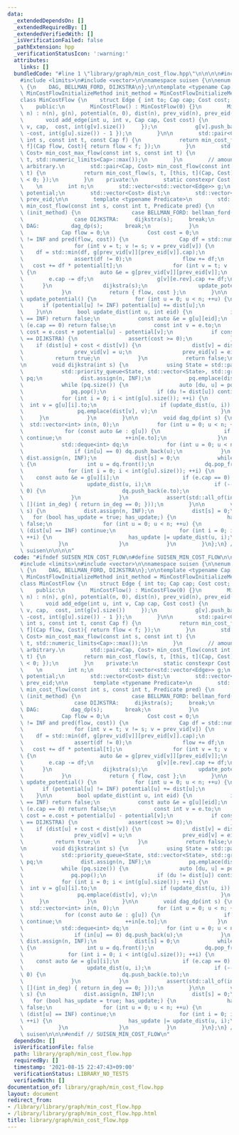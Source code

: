 ```yaml
---
data:
  _extendedDependsOn: []
  _extendedRequiredBy: []
  _extendedVerifiedWith: []
  _isVerificationFailed: false
  _pathExtension: hpp
  _verificationStatusIcon: ':warning:'
  attributes:
    links: []
  bundledCode: "#line 1 \"library/graph/min_cost_flow.hpp\"\n\n\n\n#include <cassert>\n\
    #include <limits>\n#include <vector>\n\nnamespace suisen {\n\nenum MinCostFlowInitializeMethod\
    \ {\n    DAG, BELLMAN_FORD, DIJKSTRA\n};\n\ntemplate <typename Cap, typename Cost,\
    \ MinCostFlowInitializeMethod init_method = MinCostFlowInitializeMethod::BELLMAN_FORD>\n\
    class MinCostFlow {\n    struct Edge { int to; Cap cap; Cost cost; int rev; };\n\
    \    public:\n        MinCostFlow() : MinCostFlow(0) {}\n        MinCostFlow(int\
    \ n) : n(n), g(n), potential(n, 0), dist(n), prev_vid(n), prev_eid(n) {}\n\n \
    \       void add_edge(int u, int v, Cap cap, Cost cost) {\n            g[u].push_back({\
    \ v, cap,  cost, int(g[v].size())     });\n            g[v].push_back({ u,   0,\
    \ -cost, int(g[u].size()) - 1 });\n        }\n\n        std::pair<Cap, Cost> min_cost_max_flow(const\
    \ int s, const int t, const Cap f) {\n            return min_cost_flow(s, t, [this,\
    \ f](Cap flow, Cost){ return flow < f; });\n        }\n        std::pair<Cap,\
    \ Cost> min_cost_max_flow(const int s, const int t) {\n            return min_cost_max_flow(s,\
    \ t, std::numeric_limits<Cap>::max());\n        }\n        // amount of flow is\
    \ arbitrary.\n        std::pair<Cap, Cost> min_cost_flow(const int s, const int\
    \ t) {\n            return min_cost_flow(s, t, [this, t](Cap, Cost){ return potential[t]\
    \ < 0; });\n        }\n    private:\n        static constexpr Cost INF = std::numeric_limits<Cost>::max();\n\
    \    \n        int n;\n        std::vector<std::vector<Edge>> g;\n        std::vector<Cost>\
    \ potential;\n        std::vector<Cost> dist;\n        std::vector<int> prev_vid,\
    \ prev_eid;\n\n        template <typename Predicate>\n        std::pair<Cap, Cost>\
    \ min_cost_flow(const int s, const int t, Predicate pred) {\n            switch\
    \ (init_method) {\n                case BELLMAN_FORD: bellman_ford(s); break;\n\
    \                case DIJKSTRA:     dijkstra(s);     break;\n                case\
    \ DAG:          dag_dp(s);       break;\n            }\n            update_potential();\n\
    \            Cap flow = 0;\n            Cost cost = 0;\n            while (dist[t]\
    \ != INF and pred(flow, cost)) {\n                Cap df = std::numeric_limits<Cap>::max();\n\
    \                for (int v = t; v != s; v = prev_vid[v]) {\n                \
    \    df = std::min(df, g[prev_vid[v]][prev_eid[v]].cap);\n                }\n\
    \                assert(df != 0);\n                flow += df;\n             \
    \   cost += df * potential[t];\n                for (int v = t; v != s; v = prev_vid[v])\
    \ {\n                    auto &e = g[prev_vid[v]][prev_eid[v]];\n            \
    \        e.cap -= df;\n                    g[v][e.rev].cap += df;\n          \
    \      }\n                dijkstra(s);\n                update_potential();\n\
    \            }\n            return { flow, cost };\n        }\n\n        void\
    \ update_potential() {\n            for (int u = 0; u < n; ++u) {\n          \
    \      if (potential[u] != INF) potential[u] += dist[u];\n            }\n    \
    \    }\n\n        bool update_dist(int u, int eid) {\n            if (dist[u]\
    \ == INF) return false;\n            const auto &e = g[u][eid];\n            if\
    \ (e.cap == 0) return false;\n            const int v = e.to;\n            Cost\
    \ cost = e.cost + potential[u] - potential[v];\n            if constexpr (init_method\
    \ == DIJKSTRA) {\n                assert(cost >= 0);\n            }\n        \
    \    if (dist[u] + cost < dist[v]) {\n                dist[v] = dist[u] + cost;\n\
    \                prev_vid[v] = u;\n                prev_eid[v] = eid;\n      \
    \          return true;\n            }\n            return false;\n        }\n\
    \n        void dijkstra(int s) {\n            using State = std::pair<Cost, int>;\n\
    \            std::priority_queue<State, std::vector<State>, std::greater<State>>\
    \ pq;\n            dist.assign(n, INF);\n            pq.emplace(dist[s] = 0, s);\n\
    \            while (pq.size()) {\n                auto [du, u] = pq.top();\n \
    \               pq.pop();\n                if (du != dist[u]) continue;\n    \
    \            for (int i = 0; i < int(g[u].size()); ++i) {\n                  \
    \  int v = g[u][i].to;\n                    if (update_dist(u, i)) {\n       \
    \                 pq.emplace(dist[v], v);\n                    }\n           \
    \     }\n            }\n        }\n\n        void dag_dp(int s) {\n          \
    \  std::vector<int> in(n, 0);\n            for (int u = 0; u < n; ++u) {\n   \
    \             for (const auto &e : g[u]) {\n                    if (e.cap == 0)\
    \ continue;\n                    ++in[e.to];\n                }\n            }\n\
    \            std::deque<int> dq;\n            for (int u = 0; u < n; ++u) {\n\
    \                if (in[u] == 0) dq.push_back(u);\n            }\n           \
    \ dist.assign(n, INF);\n            dist[s] = 0;\n            while (dq.size())\
    \ {\n                int u = dq.front();\n                dq.pop_front();\n  \
    \              for (int i = 0; i < int(g[u].size()); ++i) {\n                \
    \    const auto &e = g[u][i];\n                    if (e.cap == 0) continue;\n\
    \                    update_dist(u, i);\n                    if (--in[e.to] ==\
    \ 0) {\n                        dq.push_back(e.to);\n                    }\n \
    \               }\n            }\n            assert(std::all_of(in.begin(), in.end(),\
    \ [](int in_deg) { return in_deg == 0; }));\n        }\n\n        void bellman_ford(int\
    \ s) {\n            dist.assign(n, INF);\n            dist[s] = 0;\n         \
    \   for (bool has_update = true; has_update;) {\n                has_update =\
    \ false;\n                for (int u = 0; u < n; ++u) {\n                    if\
    \ (dist[u] == INF) continue;\n                    for (int i = 0; i < int(g[u].size());\
    \ ++i) {\n                        has_update |= update_dist(u, i);\n         \
    \           }\n                }\n            }\n        }\n};\n} // namespace\
    \ suisen\n\n\n\n"
  code: "#ifndef SUISEN_MIN_COST_FLOW\n#define SUISEN_MIN_COST_FLOW\n\n#include <cassert>\n\
    #include <limits>\n#include <vector>\n\nnamespace suisen {\n\nenum MinCostFlowInitializeMethod\
    \ {\n    DAG, BELLMAN_FORD, DIJKSTRA\n};\n\ntemplate <typename Cap, typename Cost,\
    \ MinCostFlowInitializeMethod init_method = MinCostFlowInitializeMethod::BELLMAN_FORD>\n\
    class MinCostFlow {\n    struct Edge { int to; Cap cap; Cost cost; int rev; };\n\
    \    public:\n        MinCostFlow() : MinCostFlow(0) {}\n        MinCostFlow(int\
    \ n) : n(n), g(n), potential(n, 0), dist(n), prev_vid(n), prev_eid(n) {}\n\n \
    \       void add_edge(int u, int v, Cap cap, Cost cost) {\n            g[u].push_back({\
    \ v, cap,  cost, int(g[v].size())     });\n            g[v].push_back({ u,   0,\
    \ -cost, int(g[u].size()) - 1 });\n        }\n\n        std::pair<Cap, Cost> min_cost_max_flow(const\
    \ int s, const int t, const Cap f) {\n            return min_cost_flow(s, t, [this,\
    \ f](Cap flow, Cost){ return flow < f; });\n        }\n        std::pair<Cap,\
    \ Cost> min_cost_max_flow(const int s, const int t) {\n            return min_cost_max_flow(s,\
    \ t, std::numeric_limits<Cap>::max());\n        }\n        // amount of flow is\
    \ arbitrary.\n        std::pair<Cap, Cost> min_cost_flow(const int s, const int\
    \ t) {\n            return min_cost_flow(s, t, [this, t](Cap, Cost){ return potential[t]\
    \ < 0; });\n        }\n    private:\n        static constexpr Cost INF = std::numeric_limits<Cost>::max();\n\
    \    \n        int n;\n        std::vector<std::vector<Edge>> g;\n        std::vector<Cost>\
    \ potential;\n        std::vector<Cost> dist;\n        std::vector<int> prev_vid,\
    \ prev_eid;\n\n        template <typename Predicate>\n        std::pair<Cap, Cost>\
    \ min_cost_flow(const int s, const int t, Predicate pred) {\n            switch\
    \ (init_method) {\n                case BELLMAN_FORD: bellman_ford(s); break;\n\
    \                case DIJKSTRA:     dijkstra(s);     break;\n                case\
    \ DAG:          dag_dp(s);       break;\n            }\n            update_potential();\n\
    \            Cap flow = 0;\n            Cost cost = 0;\n            while (dist[t]\
    \ != INF and pred(flow, cost)) {\n                Cap df = std::numeric_limits<Cap>::max();\n\
    \                for (int v = t; v != s; v = prev_vid[v]) {\n                \
    \    df = std::min(df, g[prev_vid[v]][prev_eid[v]].cap);\n                }\n\
    \                assert(df != 0);\n                flow += df;\n             \
    \   cost += df * potential[t];\n                for (int v = t; v != s; v = prev_vid[v])\
    \ {\n                    auto &e = g[prev_vid[v]][prev_eid[v]];\n            \
    \        e.cap -= df;\n                    g[v][e.rev].cap += df;\n          \
    \      }\n                dijkstra(s);\n                update_potential();\n\
    \            }\n            return { flow, cost };\n        }\n\n        void\
    \ update_potential() {\n            for (int u = 0; u < n; ++u) {\n          \
    \      if (potential[u] != INF) potential[u] += dist[u];\n            }\n    \
    \    }\n\n        bool update_dist(int u, int eid) {\n            if (dist[u]\
    \ == INF) return false;\n            const auto &e = g[u][eid];\n            if\
    \ (e.cap == 0) return false;\n            const int v = e.to;\n            Cost\
    \ cost = e.cost + potential[u] - potential[v];\n            if constexpr (init_method\
    \ == DIJKSTRA) {\n                assert(cost >= 0);\n            }\n        \
    \    if (dist[u] + cost < dist[v]) {\n                dist[v] = dist[u] + cost;\n\
    \                prev_vid[v] = u;\n                prev_eid[v] = eid;\n      \
    \          return true;\n            }\n            return false;\n        }\n\
    \n        void dijkstra(int s) {\n            using State = std::pair<Cost, int>;\n\
    \            std::priority_queue<State, std::vector<State>, std::greater<State>>\
    \ pq;\n            dist.assign(n, INF);\n            pq.emplace(dist[s] = 0, s);\n\
    \            while (pq.size()) {\n                auto [du, u] = pq.top();\n \
    \               pq.pop();\n                if (du != dist[u]) continue;\n    \
    \            for (int i = 0; i < int(g[u].size()); ++i) {\n                  \
    \  int v = g[u][i].to;\n                    if (update_dist(u, i)) {\n       \
    \                 pq.emplace(dist[v], v);\n                    }\n           \
    \     }\n            }\n        }\n\n        void dag_dp(int s) {\n          \
    \  std::vector<int> in(n, 0);\n            for (int u = 0; u < n; ++u) {\n   \
    \             for (const auto &e : g[u]) {\n                    if (e.cap == 0)\
    \ continue;\n                    ++in[e.to];\n                }\n            }\n\
    \            std::deque<int> dq;\n            for (int u = 0; u < n; ++u) {\n\
    \                if (in[u] == 0) dq.push_back(u);\n            }\n           \
    \ dist.assign(n, INF);\n            dist[s] = 0;\n            while (dq.size())\
    \ {\n                int u = dq.front();\n                dq.pop_front();\n  \
    \              for (int i = 0; i < int(g[u].size()); ++i) {\n                \
    \    const auto &e = g[u][i];\n                    if (e.cap == 0) continue;\n\
    \                    update_dist(u, i);\n                    if (--in[e.to] ==\
    \ 0) {\n                        dq.push_back(e.to);\n                    }\n \
    \               }\n            }\n            assert(std::all_of(in.begin(), in.end(),\
    \ [](int in_deg) { return in_deg == 0; }));\n        }\n\n        void bellman_ford(int\
    \ s) {\n            dist.assign(n, INF);\n            dist[s] = 0;\n         \
    \   for (bool has_update = true; has_update;) {\n                has_update =\
    \ false;\n                for (int u = 0; u < n; ++u) {\n                    if\
    \ (dist[u] == INF) continue;\n                    for (int i = 0; i < int(g[u].size());\
    \ ++i) {\n                        has_update |= update_dist(u, i);\n         \
    \           }\n                }\n            }\n        }\n};\n} // namespace\
    \ suisen\n\n\n#endif // SUISEN_MIN_COST_FLOW\n"
  dependsOn: []
  isVerificationFile: false
  path: library/graph/min_cost_flow.hpp
  requiredBy: []
  timestamp: '2021-08-15 22:47:43+09:00'
  verificationStatus: LIBRARY_NO_TESTS
  verifiedWith: []
documentation_of: library/graph/min_cost_flow.hpp
layout: document
redirect_from:
- /library/library/graph/min_cost_flow.hpp
- /library/library/graph/min_cost_flow.hpp.html
title: library/graph/min_cost_flow.hpp
---
```

